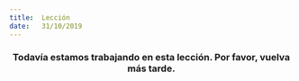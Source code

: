 ```yaml
---
title:  Lección
date:   31/10/2019
---
```


### <center>Todavía estamos trabajando en esta lección. Por favor, vuelva más tarde.</center>